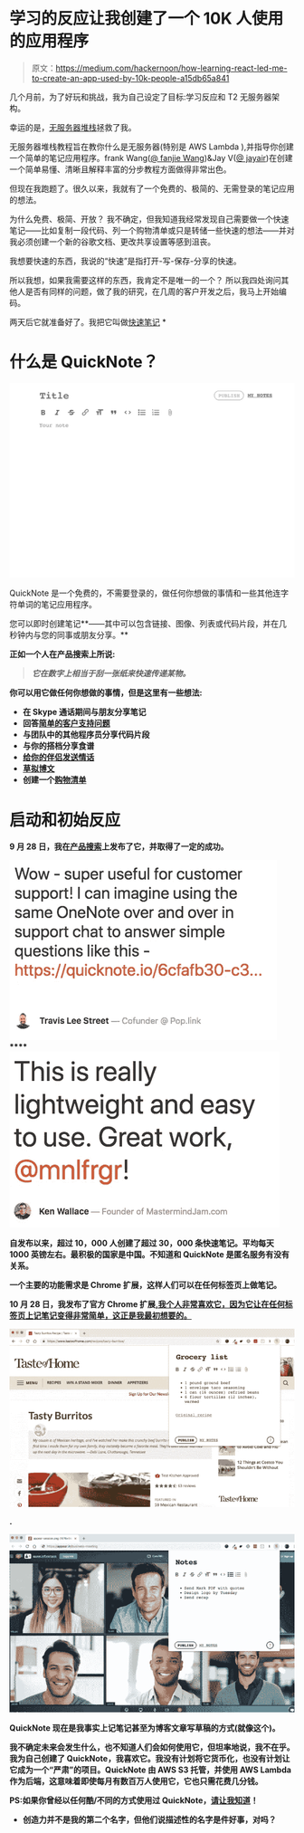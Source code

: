 # 学习的反应让我创建了一个 10K 人使用的应用程序

> 原文：<https://medium.com/hackernoon/how-learning-react-led-me-to-create-an-app-used-by-10k-people-a15db65a841>

几个月前，为了好玩和挑战，我为自己设定了目标:学习反应和 T2 无服务器架构。

幸运的是，[无服务器堆栈](https://serverless-stack.com/)拯救了我。

无服务器堆栈教程旨在教你什么是无服务器(特别是 AWS Lambda ),并指导你创建一个简单的笔记应用程序。frank Wang([@ fanjie Wang](https://twitter.com/fanjiewang))&Jay V([@ jayair](https://twitter.com/jayair))在创建一个简单易懂、清晰且解释丰富的分步教程方面做得非常出色。

但现在我跑题了。很久以来，我就有了一个免费的、极简的、无需登录的笔记应用的想法。

为什么免费、极简、开放？
我不确定，但我知道我经常发现自己需要做一个快速笔记——比如复制一段代码、列一个购物清单或只是转储一些快速的想法——并对我必须创建一个新的谷歌文档、更改共享设置等感到沮丧。

我想要快速的东西，我说的“快速”是指打开-写-保存-分享的快速。

所以我想，如果我需要这样的东西，我肯定不是唯一的一个？
所以我四处询问其他人是否有同样的问题，做了我的研究，在几周的客户开发之后，我马上开始编码。

两天后它就准备好了。我把它叫做[快速笔记](https://quicknote.io/) *

# 什么是 QuickNote？

![](img/f47f82a595e057f5e37295bbf97f06ea.png)

QuickNote 是一个免费的，不需要登录的，做任何你想做的事情和一些其他连字符单词的笔记应用程序。

您可以即时创建笔记**——其中可以包含链接、图像、列表或代码片段，并在几秒钟内与您的同事或朋友分享。**

**正如一个人在产品搜索上所说:**

> ***它在数字上相当于刮一张纸来快速传递某物。***

**你可以用它做任何你想做的事情，但是这里有一些想法:**

*   **在 Skype 通话期间与朋友分享笔记**
*   **回答[简单的客户支持问题](https://quicknote.io/6cfafb30-c314-11e8-8b1e-dd72d0895237)**
*   **与团队中的其他程序员分享代码片段**
*   **与你的搭档分享食谱**
*   **[给你的伴侣发送情话](https://quicknote.io/93f75080-db9c-11e8-b844-53a0ed97ebc5)**
*   **[草拟博文](https://quicknote.io/0f4ecb10-dae8-11e8-9646-c1b74445c3c8)**
*   **创建一个[购物清单](https://quicknote.io/7adb3500-db90-11e8-b844-53a0ed97ebc5)**

# **启动和初始反应**

**9 月 28 日，我在[产品搜索](https://www.producthunt.com/posts/quicknote-io)上发布了它，并取得了一定的成功。**

**![](img/6eef6c5c4c8b212024429cacc61ff74b.png)****![](img/3240c7528e30bddcbf0adca3548b98a6.png)**

**自发布以来，超过 10，000 人创建了超过 30，000 条快速笔记。平均每天 1000 英镑左右。最积极的国家是中国。不知道和 QuickNote 是匿名服务有没有关系。**

**一个主要的功能需求是 Chrome 扩展，这样人们可以在任何标签页上做笔记。**

**10 月 28 日，我发布了官方 Chrome 扩展[,我个人非常喜欢它，因为它让在任何标签页上记笔记变得非常简单，这正是我最初想要的。](https://chrome.google.com/webstore/detail/quicknote/femcdccfbknpggkbjnhodfbfnpfocacg)**

**![](img/f471252c750c4362ef45484608b03cc9.png)**

**.**

**![](img/dbdfe252d5cfbc8585c8d2fbbc81afac.png)**

**QuickNote 现在是我事实上记笔记甚至为博客文章写草稿的方式(就像这个)。**

**我不确定未来会发生什么，也不知道人们会如何使用它，但坦率地说，我不在乎。
我为自己创建了 QuickNote，我喜欢它。我没有计划将它货币化，也没有计划让它成为一个“严肃”的项目。QuickNote 由 AWS S3 托管，并使用 AWS Lambda 作为后端，这意味着即使每月有数百万人使用它，它也只需花费几分钱。**

**PS:如果你曾经以任何酷/不同的方式使用过 QuickNote，[请让我知道](https://twitter.com/mnlfrgr)！**

*   **创造力并不是我的第二个名字，但他们说描述性的名字是件好事，对吗？**